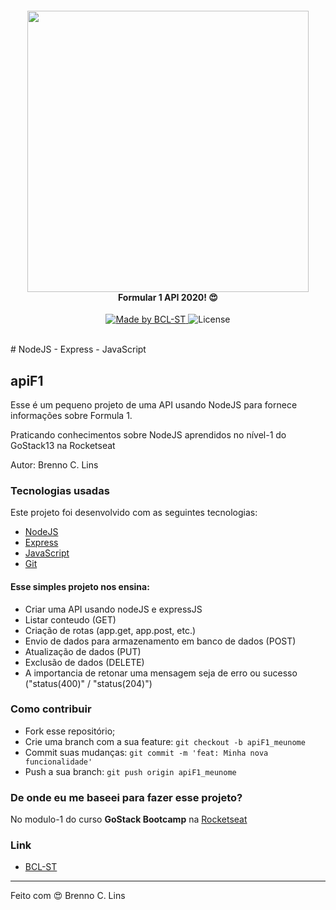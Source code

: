 <h4 align="center">
    <img src="./public/imgs/f1.png" width="450px" /><br>
    <b>Formular 1 API 2020! 😍</b>
</h4>
<p align="center">
  <a href="https://www.bcl-st.com.br">
    <img alt="Made by BCL-ST" src="https://img.shields.io/badge/made%20by-BCLST-green">
  </a>
  <img alt="License" src="https://img.shields.io/badge/license-MIT-green">
</p>

<br>
# NodeJS - Express - JavaScript

## apiF1

Esse é um pequeno projeto de uma API usando NodeJS para fornece informações sobre Formula 1.

Praticando conhecimentos sobre NodeJS aprendidos no nível-1 do GoStack13 na Rocketseat


Autor: Brenno C. Lins

### Tecnologias usadas

Este projeto foi desenvolvido com as seguintes tecnologias:

- [NodeJS](https://nodejs.org/en/)
- [Express](https://github.com/expressjs/express)
- [JavaScript](https://developer.mozilla.org/pt-BR/docs/Web/JavaScript)
- [Git](https://git-scm.com/)


#### Esse simples projeto nos ensina:

- Criar uma API usando nodeJS e expressJS
- Listar conteudo (GET)
- Criação de rotas (app.get, app.post, etc.)
- Envio de dados para armazenamento em banco de dados (POST)
- Atualização de dados (PUT)
- Exclusão de dados (DELETE)
- A importancia de retonar uma mensagem seja de erro ou sucesso ("status(400)" / "status(204)")


### Como contribuir

- Fork esse repositório;
- Crie uma branch com a sua feature: `git checkout -b apiF1_meunome`
- Commit suas mudanças: `git commit -m 'feat: Minha nova funcionalidade'`
- Push a sua branch: `git push origin apiF1_meunome`


### De onde eu me baseei para fazer esse projeto?

No modulo-1 do curso <b>GoStack Bootcamp</b> na [Rocketseat](https://rocketseat.com.br/)


### Link

- [BCL-ST](https://www.bcl-st.com.br)

---

Feito com 😍 Brenno C. Lins

